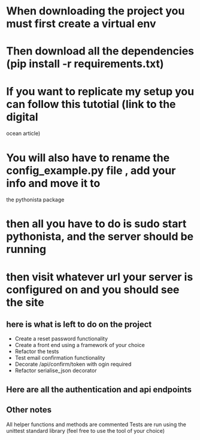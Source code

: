 # When downloading the project you must first create a virtual env
# Then download all the dependencies (pip install -r requirements.txt)
# If you want to replicate my setup you can follow this tutotial (link to the digital
ocean article)
# You will also have to rename the config_example.py file , add your info and move it to
the pythonista package
# then all you have to do is sudo start pythonista, and the server should be running
# then visit whatever url your server is configured on and you should see the site

## here is what is left to do on the project

- Create a reset password functionality
- Create a front end using a framework of your choice
- Refactor the tests 
- Test email confirmation functionality 
- Decorate /api/confirm/token with ogin required
- Refactor serialise_json decorator

## Here are all the authentication and api endpoints

## Other notes

All helper functions and methods are commented 
Tests are run using the unittest standard library (feel free to use the tool of your
choice)







